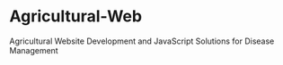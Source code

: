 # Agricultural-Web
 Agricultural Website Development and JavaScript Solutions for Disease Management

